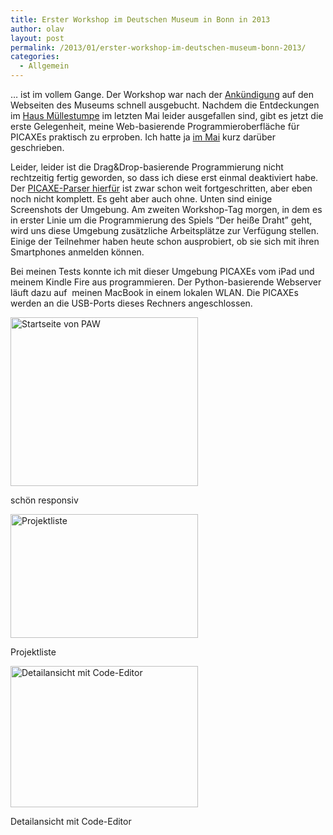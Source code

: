 ```yaml
---
title: Erster Workshop im Deutschen Museum in Bonn in 2013
author: olav
layout: post
permalink: /2013/01/erster-workshop-im-deutschen-museum-bonn-2013/
categories:
  - Allgemein
---
```

&#8230; ist im vollem Gange. Der Workshop war nach der [Ankündigung][1] auf den Webseiten des Museums schnell ausgebucht. Nachdem die Entdeckungen im [Haus Müllestumpe][2] im letzten Mai leider ausgefallen sind, gibt es jetzt die erste Gelegenheit, meine Web-basierende Programmieroberfläche für PICAXEs praktisch zu erproben. Ich hatte ja [im Mai][3] kurz darüber geschrieben.

Leider, leider ist die Drag&Drop-basierende Programmierung nicht rechtzeitig fertig geworden, so dass ich diese erst einmal deaktiviert habe. Der [PICAXE-Parser hierfür][4] ist zwar schon weit fortgeschritten, aber eben noch nicht komplett. Es geht aber auch ohne. Unten sind einige Screenshots der Umgebung. Am zweiten Workshop-Tag morgen, in dem es in erster Linie um die Programmierung des Spiels &#8220;Der heiße Draht&#8221; geht, wird uns diese Umgebung zusätzliche Arbeitsplätze zur Verfügung stellen. Einige der Teilnehmer haben heute schon ausprobiert, ob sie sich mit ihren Smartphones anmelden können.

Bei meinen Tests konnte ich mit dieser Umgebung PICAXEs vom iPad und meinem Kindle Fire aus programmieren. Der Python-basierende Webserver läuft dazu auf  meinen MacBook in einem lokalen WLAN. Die PICAXEs werden an die USB-Ports dieses Rechners angeschlossen.

<div id="attachment_780" style="width: 310px" class="wp-caption alignnone">
  <a href="http://tinkerthon.de/2013/01/erster-workshop-im-deutschen-museum-bonn-2013/03-01-13_19_12-vollbild-3/" rel="attachment wp-att-780"><img class="size-medium wp-image-780" alt="Startseite von PAW" src="http://tinkerthon.de/wp-content/uploads/2013/01/03.01.13_19_12-Vollbild-3-300x270.png" width="300" height="270" /></a>
  
  <p class="wp-caption-text">
    schön responsiv
  </p>
</div>

<div id="attachment_781" style="width: 310px" class="wp-caption alignnone">
  <a href="http://tinkerthon.de/2013/01/erster-workshop-im-deutschen-museum-bonn-2013/03-01-13_19_48-bildschirmkopie/" rel="attachment wp-att-781"><img class="size-medium wp-image-781" alt="Projektliste" src="http://tinkerthon.de/wp-content/uploads/2013/01/03.01.13_19_48-Bildschirmkopie-300x198.png" width="300" height="198" /></a>
  
  <p class="wp-caption-text">
    Projektliste
  </p>
</div>

<div id="attachment_782" style="width: 310px" class="wp-caption alignnone">
  <a href="http://tinkerthon.de/2013/01/erster-workshop-im-deutschen-museum-bonn-2013/03-01-13_19_49-vollbild-3/" rel="attachment wp-att-782"><img class="size-medium wp-image-782" alt="Detailansicht mit Code-Editor" src="http://tinkerthon.de/wp-content/uploads/2013/01/03.01.13_19_49-Vollbild-3-300x226.png" width="300" height="226" /></a>
  
  <p class="wp-caption-text">
    Detailansicht mit Code-Editor
  </p>
</div>

&nbsp;

&nbsp;

 [1]: http://www.deutsches-museum.de/bonn/information/fuer-kinder-und-schulen/die-kleine-eule-pfiffikus/workshops/der-heisse-draht/
 [2]: http://muellestumpe.de/
 [3]: http://tinkerthon.de/2012/05/web-basierender-editor-fur-picaxe-programme/ "Ankündigung von PAW, der Web-basierenden Programmierumgebung für PICAXE"
 [4]: http://schettler.net/fossil/paw "OpenSource-Programmierumgebung für PICAXE, basierend auf den offiziellen PICAXE-Compilern"